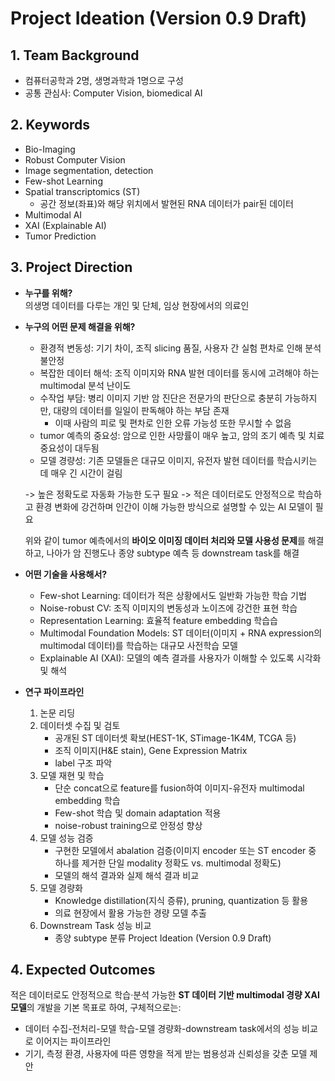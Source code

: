 # Project Ideation (Version 0.9 Draft)

## 1. Team Background
- 컴퓨터공학과 2명, 생명과학과 1명으로 구성
- 공통 관심사: Computer Vision, biomedical AI


## 2. Keywords
- Bio-Imaging
- Robust Computer Vision
- Image segmentation, detection
- Few-shot Learning
- Spatial transcriptomics (ST)
  - 공간 정보(좌표)와 해당 위치에서 발현된 RNA 데이터가 pair된 데이터
- Multimodal AI 
- XAI (Explainable AI)
- Tumor Prediction


## 3. Project Direction
- **누구를 위해?**  
  의생명 데이터를 다루는 개인 및 단체, 임상 현장에서의 의료인


- **누구의 어떤 문제 해결을 위해?**
  - 환경적 변동성: 기기 차이, 조직 slicing 품질, 사용자 간 실험 편차로 인해 분석 불안정
  - 복잡한 데이터 해석: 조직 이미지와 RNA 발현 데이터를 동시에 고려해야 하는 multimodal 분석 난이도
  - 수작업 부담: 병리 이미지 기반 암 진단은 전문가의 판단으로 충분히 가능하지만, 대량의 데이터를 일일이 판독해야 하는 부담 존재
    - 이때 사람의 피로 및 편차로 인한 오류 가능성 또한 무시할 수 없음
  - tumor 예측의 중요성: 암으로 인한 사망률이 매우 높고, 암의 조기 예측 및 치료 중요성이 대두됨
  - 모델 경량성: 기존 모델들은 대규모 이미지, 유전자 발현 데이터를 학습시키는 데 매우 긴 시간이 걸림
  
  -> 높은 정확도로 자동화 가능한 도구 필요 
  -> 적은 데이터로도 안정적으로 학습하고 환경 변화에 강건하며 인간이 이해 가능한 방식으로 설명할 수 있는 AI 모델이 필요

  위와 같이 tumor 예측에서의 **바이오 이미징 데이터 처리와 모델 사용성 문제**를 해결하고, 나아가 암 진행도나 종양 subtype 예측 등 downstream task를 해결


- **어떤 기술을 사용해서?**  
  - Few-shot Learning: 데이터가 적은 상황에서도 일반화 가능한 학습 기법
  - Noise-robust CV: 조직 이미지의 변동성과 노이즈에 강건한 표현 학습
  - Representation Learning: 효율적 feature embedding 학습습
  - Multimodal Foundation Models: ST 데이터(이미지 + RNA expression의 multimodal 데이터)를 학습하는 대규모 사전학습 모델
  - Explainable AI (XAI): 모델의 예측 결과를 사용자가 이해할 수 있도록 시각화 및 해석


- **연구 파이프라인**
  1. 논문 리딩
  2. 데이터셋 수집 및 검토
     - 공개된 ST 데이터셋 확보(HEST-1K, STimage-1K4M, TCGA 등)
     - 조직 이미지(H&E stain), Gene Expression Matrix
     - label 구조 파악
  3. 모델 재현 및 학습
     - 단순 concat으로 feature를 fusion하여 이미지-유전자 multimodal embedding 학습
     - Few-shot 학습 및 domain adaptation 적용
     - noise-robust training으로 안정성 향상
  4. 모델 성능 검증
     - 구현한 모델에서 abalation 검증(이미지 encoder 또는 ST encoder 중 하나를 제거한 단일 modality 정확도 vs. multimodal 정확도)
     - 모델의 해석 결과와 실제 해석 결과 비교
  5. 모델 경량화
     - Knowledge distillation(지식 증류), pruning, quantization 등 활용
     - 의료 현장에서 활용 가능한 경량 모델 추출
  6. Downstream Task 성능 비교
     - 종양 subtype 분류 Project Ideation (Version 0.9 Draft)


## 4. Expected Outcomes  
  적은 데이터로도 안정적으로 학습·분석 가능한 **ST 데이터 기반 multimodal 경량 XAI 모델**의 개발을 기본 목표로 하여, 구체적으로는:
  - 데이터 수집-전처리-모델 학습-모델 경량화-downstream task에서의 성능 비교로 이어지는 파이프라인
  - 기기, 측정 환경, 사용자에 따른 영향을 적게 받는 범용성과 신뢰성을 갖춘 모델 제안


